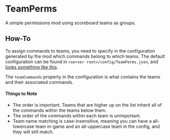 # TeamPerms
 A simple permissions mod using scoreboard teams as groups.

## How-To
To assign commands to teams, you need to specify in the configuration generated by the mod which commands belong to which teams.
The default configuration can be found in `<server root>/config/TeamPerms.json`, and [looks something like this](src/main/resources/default-config.json).

The `teamCommands` property in the configuration is what contains the teams and their associated commands.
#### Things to Note
- The order is important. Teams that are higher up on the list inherit all of the commands within the teams below them. 
- The order of the commands within each team is unimportant.
- Team name matching is case-insensitive, meaning you can have a all-lowercase team in-game and an all-uppercase team in the config, and they will still match.
